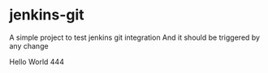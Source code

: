 # jenkins-git

A simple project to test jenkins git integration
And it should be triggered by any change

Hello World 444
